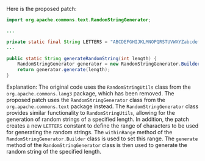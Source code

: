 Here is the proposed patch:
```java
import org.apache.commons.text.RandomStringGenerator;

...

private static final String LETTERS = "ABCDEFGHIJKLMNOPQRSTUVWXYZabcdefghijklmnopqrstuvwxyz";
...

public static String generateRandomString(int length) {
    RandomStringGenerator generator = new RandomStringGenerator.Builder().withinRange(LETTERS.charAt(0), LETTERS.charAt(LETTERS.length() - 1)).build();
    return generator.generate(length);
}
```
Explanation:
The original code uses the `RandomStringUtils` class from the `org.apache.commons.lang3` package, which has been removed. The proposed patch uses the `RandomStringGenerator` class from the `org.apache.commons.text` package instead.
The `RandomStringGenerator` class provides similar functionality to `RandomStringUtils`, allowing for the generation of random strings of a specified length.
In addition, the patch creates a new `LETTERS` constant to define the range of characters to be used for generating the random strings. The `withinRange` method of the `RandomStringGenerator.Builder` class is used to set this range.
The `generate` method of the `RandomStringGenerator` class is then used to generate the random string of the specified length.